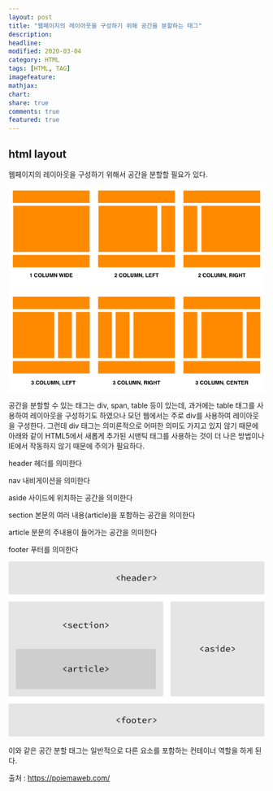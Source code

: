 ```yaml
---
layout: post
title: "웹페이지의 레이아웃을 구성하기 위해 공간을 분할하는 태그"
description:
headline:
modified: 2020-03-04
category: HTML
tags: [HTML, TAG]
imagefeature:
mathjax:
chart:
share: true
comments: true
featured: true
---
```


## html layout

웹페이지의 레이아웃을 구성하기 위해서 공간을 분할할 필요가 있다.

![Layout](../images/Layout.png "Layout")

<span class="p">공간을 분할할 수 있는 태그</span>는 div, span, table 등이 있는데, 과거에는 table 태그를 사용하여 레이아웃을 구성하기도 하였으나 모던 웹에서는 주로 div를 사용하여 레이아웃을 구성한다.
그런데 div 태그는 의미론적으로 어떠한 의미도 가지고 있지 않기 때문에 아래와 같이 <span class="y">HTML5에서 새롭게 추가된 시맨틱 태그를 사용하는 것이 더 나은 방법</span>이나 IE에서 작동하지 않기 때문에 주의가 필요하다.

<span class="g">header</span> 헤더를 의미한다

<span class="g">nav</span> 내비게이션을 의미한다

<span class="g">aside</span> 사이드에 위치하는 공간을 의미한다

<span class="g">section</span> 본문의 여러 내용(article)을 포함하는 공간을 의미한다

<span class="g">article</span> 분문의 주내용이 들어가는 공간을 의미한다

<span class="g">footer</span> 푸터를 의미한다

![HTML_Semantic_elemnet](../images/HTML_Semantic_elemnet.png "HTML Semantic elemnet")

이와 같은 공간 분할 태그는 일반적으로 다른 요소를 포함하는 컨테이너 역할을 하게 된다.

<span class="b">출처 : https://poiemaweb.com/</span>

